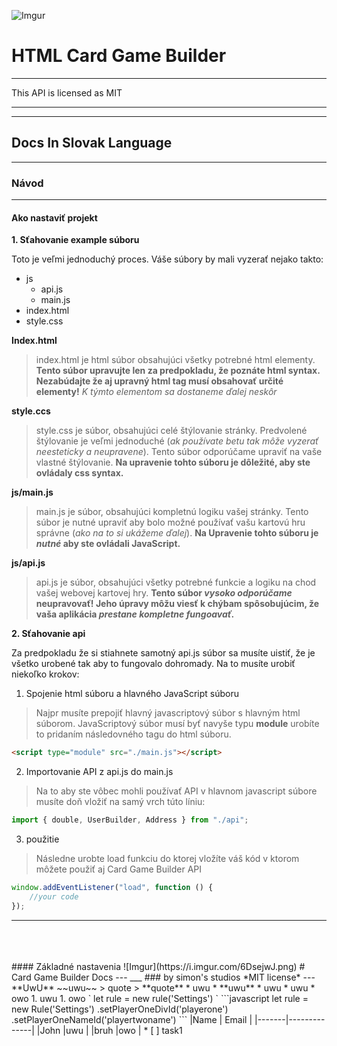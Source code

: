 ![Imgur](https://i.imgur.com/nxLsXex.png)

# HTML Card Game Builder
___
This API is licensed as MIT

___
___

## Docs In Slovak Language

___

### Návod
___

#### Ako nastaviť projekt
**1. Sťahovanie example súboru**

Toto je veľmi jednoduchý proces. Váše súbory by mali vyzerať nejako takto:

* js
    * api.js
    * main.js
* index.html
* style.css

**Index.html**
> index.html je html súbor obsahujúci všetky potrebné html elementy. **Tento súbor upravujte len za predpokladu, že poznáte html syntax. Nezabúdajte že aj upravný html tag musí obsahovať určité elementy!** *K týmto elementom sa dostaneme ďalej neskôr*

**style.ccs**
> style.css je súbor, obsahujúci celé štýlovanie stránky. Predvolené štýlovanie je veľmi jednoduché (*ak používate betu tak môže vyzerať neesteticky a neupravene*). Tento súbor odporúčame upraviť na vaše vlastné štýlovanie. **Na upravenie tohto súboru je dôležité, aby ste ovládaly css syntax.**

**js/main.js**

>main.js je súbor, obsahujúci kompletnú logiku vašej stránky. Tento súbor je nutné upraviť aby bolo možné používať vašu kartovú hru správne (*ako na to si ukážeme ďalej*). **Na Upravenie tohto súboru je *nutné* aby ste ovládali JavaScript.**

**js/api.js**

>api.js je súbor, obsahujúci všetky potrebné funkcie a logiku na chod vašej webovej kartovej hry. **Tento súbor *vysoko odporúčame* neupravovať! Jeho úpravy môžu viesť k chýbam spôsobujúcim, že vaša aplikácia *prestane kompletne fungoavať*.**

**2. Sťahovanie api**

Za predpokladu že si stiahnete samotný api.js súbor sa musíte uistiť, že je všetko urobené tak aby to fungovalo dohromady. Na to musíte urobiť niekoľko krokov:

1. Spojenie html súboru a hlavného JavaScript súboru

> Najpr musíte prepojiť hlavný javascriptový súbor s hlavným html súborom. JavaScriptový súbor musí byť navyše typu **module** urobíte to pridaním následovného tagu do html súboru.

```html
<script type="module" src="./main.js"></script>
```

2. Importovanie API z api.js do main.js
> Na to aby ste vôbec mohli používať API v hlavnom javascript súbore musíte doň vložiť na samý vrch túto líniu:

```javascript
import { double, UserBuilder, Address } from "./api";
```
3. použitie

> Následne urobte load funkciu do ktorej vložíte váš kód v ktorom môžete použiť aj Card Game Builder API

```javascript
window.addEventListener("load", function () {
    //your code
});
```
****
<br/>
<br/>
<br/>
#### Základné nastavenia
































<!--->

![Imgur](https://i.imgur.com/6DsejwJ.png)
# Card Game Builder Docs
---
___
### by simon's studios
*MIT license*

---
**UwU**

~~uwu~~

> quote
> **quote**

* uwu
    * **uwu**
    * uwu
    * uwu
* owo

1. uwu
1. owo

` let rule = new rule('Settings') `

```javascript
let rule = new Rule('Settings')
    .setPlayerOneDivId('playerone')
    .setPlayerOneNameId('playertwoname')
```


|Name   | Email        |
|-------|--------------|
|John   |uwu           |
|bruh   |owo           |

* [ ] task1
<!--->